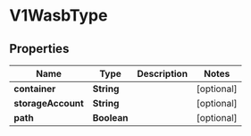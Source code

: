 

# V1WasbType


## Properties

Name | Type | Description | Notes
------------ | ------------- | ------------- | -------------
**container** | **String** |  |  [optional]
**storageAccount** | **String** |  |  [optional]
**path** | **Boolean** |  |  [optional]



